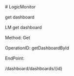 <br>#     LogicMonitor</br>
<br>get dashboard</br>
<br>LM get dashboard</br>
<br>Method: Get</br>
<br>OperationID: getDashboardById</br>
<br>EndPoint:</br>
<br>/dashboard/dashboards/{id}</br>
